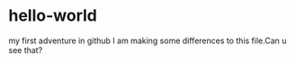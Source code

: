 # hello-world
my first adventure in github
I am making some differences to this file.Can u see that?
